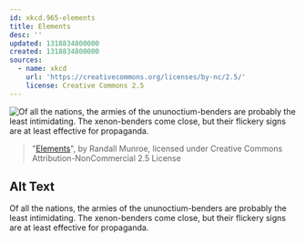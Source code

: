 ```yaml
---
id: xkcd.965-elements
title: Elements
desc: ''
updated: 1318834800000
created: 1318834800000
sources:
  - name: xkcd
    url: 'https://creativecommons.org/licenses/by-nc/2.5/'
    license: Creative Commons 2.5
---
```

![Of all the nations, the armies of the ununoctium-benders are probably the least intimidating. The xenon-benders come close, but their flickery signs are at least effective for propaganda.](https://imgs.xkcd.com/comics/elements.png)
> "[Elements](https://xkcd.com/965/)", by Randall Munroe, licensed under Creative Commons Attribution-NonCommercial 2.5 License

## Alt Text
Of all the nations, the armies of the ununoctium-benders are probably the least intimidating. The xenon-benders come close, but their flickery signs are at least effective for propaganda.

